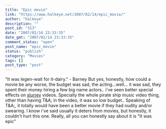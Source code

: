 ```yaml
---
title: "Epic movie"
link: "https://www.halkeye.net/2007/02/14/epic_movie/"
author: "halkeye"
description: ""
post_id: "313"
date: "2007/02/14 23:33:35"
date_gmt: "2007/02/14 23:33:35"
comment_status: "open"
post_name: "epic_movie"
status: "publish"
category: "Movies"
tags: []
post_type: "post"
---
```


"It was legen-wait for it-dairy." - Barney But yes, honestly, how could a movie be any worse, the budget was sad, the acting...well... it was sad, they spent their money hiring a few big name actors.. i've seen better special effects on [slurrey](http://www.slurrey.com) videos. Specially the whole pirate ship music video thing, other than having T&A; in the video, it was so low budget.. Speaking of T&A;, it totally would have been a better movie if they had nudity and/or swearing. I know i've said usually it deters from movies, but honestly, it couldn't hurt this one. Really, all you can honestly say about it is "It was epic"